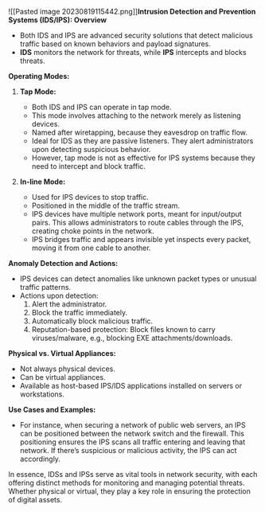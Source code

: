 ![[Pasted image 20230819115442.png]]**Intrusion Detection and Prevention Systems (IDS/IPS): Overview**

- Both IDS and IPS are advanced security solutions that detect malicious traffic based on known behaviors and payload signatures.
- **IDS** monitors the network for threats, while **IPS** intercepts and blocks threats.

**Operating Modes:**

1. **Tap Mode:**
    
    - Both IDS and IPS can operate in tap mode.
    - This mode involves attaching to the network merely as listening devices.
    - Named after wiretapping, because they eavesdrop on traffic flow.
    - Ideal for IDS as they are passive listeners. They alert administrators upon detecting suspicious behavior.
    - However, tap mode is not as effective for IPS systems because they need to intercept and block traffic.
2. **In-line Mode:**
    
    - Used for IPS devices to stop traffic.
    - Positioned in the middle of the traffic stream.
    - IPS devices have multiple network ports, meant for input/output pairs. This allows administrators to route cables through the IPS, creating choke points in the network.
    - IPS bridges traffic and appears invisible yet inspects every packet, moving it from one cable to another.

**Anomaly Detection and Actions:**

- IPS devices can detect anomalies like unknown packet types or unusual traffic patterns.
- Actions upon detection:
    1. Alert the administrator.
    2. Block the traffic immediately.
    3. Automatically block malicious traffic.
    4. Reputation-based protection: Block files known to carry viruses/malware, e.g., blocking EXE attachments/downloads.

**Physical vs. Virtual Appliances:**

- Not always physical devices.
- Can be virtual appliances.
- Available as host-based IPS/IDS applications installed on servers or workstations.

**Use Cases and Examples:**

- For instance, when securing a network of public web servers, an IPS can be positioned between the network switch and the firewall. This positioning ensures the IPS scans all traffic entering and leaving that network. If there’s suspicious or malicious activity, the IPS can act accordingly.

In essence, IDSs and IPSs serve as vital tools in network security, with each offering distinct methods for monitoring and managing potential threats. Whether physical or virtual, they play a key role in ensuring the protection of digital assets.